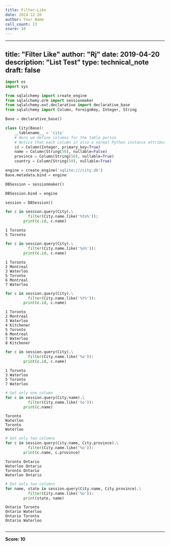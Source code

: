 ```yaml
---
title: Filter-Like
date: 2024-12-26
author: Your Name
cell_count: 13
score: 10
---
```


---
title: "Filter Like"
author: "Rj"
date: 2019-04-20
description: "List Test"
type: technical_note
draft: false
---

```python
import os
import sys

from sqlalchemy import create_engine
from sqlalchemy.orm import sessionmaker
from sqlalchemy.ext.declarative import declarative_base
from sqlalchemy import Column, ForeignKey, Integer, String
```


```python
Base = declarative_base()
```


```python
class City(Base):
    __tablename__ = 'city'
    # Here we define columns for the table person
    # Notice that each column is also a normal Python instance attribute.
    id = Column(Integer, primary_key=True)
    name = Column(String(50), nullable=False)
    province = Column(String(50), nullable=True)
    country = Column(String(50), nullable=True)
```


```python
engine = create_engine('sqlite:///city.db')
Base.metadata.bind = engine

DBSession = sessionmaker()

DBSession.bind = engine

session = DBSession()
```


```python
for c in session.query(City).\
          filter(City.name.like('%to%')):
        print(c.id, c.name)
```

    1 Toronto
    5 Toronto



```python
for c in session.query(City).\
          filter(City.name.like('%o%')):
        print(c.id, c.name)
```

    1 Toronto
    2 Montreal
    3 Waterloo
    5 Toronto
    6 Montreal
    7 Waterloo



```python
for c in session.query(City).\
          filter(City.name.like('%t%')):
        print(c.id, c.name)
```

    1 Toronto
    2 Montreal
    3 Waterloo
    4 Kitchener
    5 Toronto
    6 Montreal
    7 Waterloo
    8 Kitchener



```python
for c in session.query(City).\
          filter(City.name.like('%o')):
        print(c.id, c.name)
```

    1 Toronto
    3 Waterloo
    5 Toronto
    7 Waterloo



```python
# Get only one column
for c in session.query(City.name).\
          filter(City.name.like('%o')):
        print(c.name)
```

    Toronto
    Waterloo
    Toronto
    Waterloo



```python
# Get only two columns
for c in session.query(City.name, City.province).\
          filter(City.name.like('%o')):
        print(c.name, c.province)
```

    Toronto Ontario
    Waterloo Ontario
    Toronto Ontario
    Waterloo Ontario



```python
# Get only two columns
for name, state in session.query(City.name, City.province).\
          filter(City.name.like('%o')):
        print(state, name)
```

    Ontario Toronto
    Ontario Waterloo
    Ontario Toronto
    Ontario Waterloo



```python

```


---
**Score: 10**